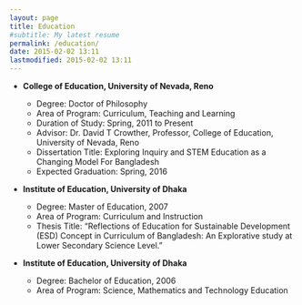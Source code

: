 ```yaml
---
layout: page
title: Education
#subtitle: My latest resume
permalink: /education/
date: 2015-02-02 13:11
lastmodified: 2015-02-02 13:11
---
```


* **College of Education, University of Nevada, Reno**
	* Degree: Doctor of Philosophy
	* Area of Program: Curriculum, Teaching and Learning
	* Duration of Study: Spring, 2011 to Present
	* Advisor: Dr. David T Crowther, Professor, College of Education, University of Nevada, Reno
	* Dissertation Title: Exploring Inquiry and STEM Education as a Changing Model For Bangladesh
	* Expected Graduation: Spring, 2016

* **Institute of Education, University of Dhaka**
	* Degree: Master of Education, 2007
	* Area of Program: Curriculum and Instruction
	* Thesis Title: “Reflections of Education for Sustainable Development (ESD) Concept in Curriculum of Bangladesh: An Explorative study at Lower Secondary Science Level.”
  
* **Institute of Education, University of Dhaka**
	* Degree: Bachelor of Education, 2006
	* Area of Program: Science, Mathematics and Technology Education 
